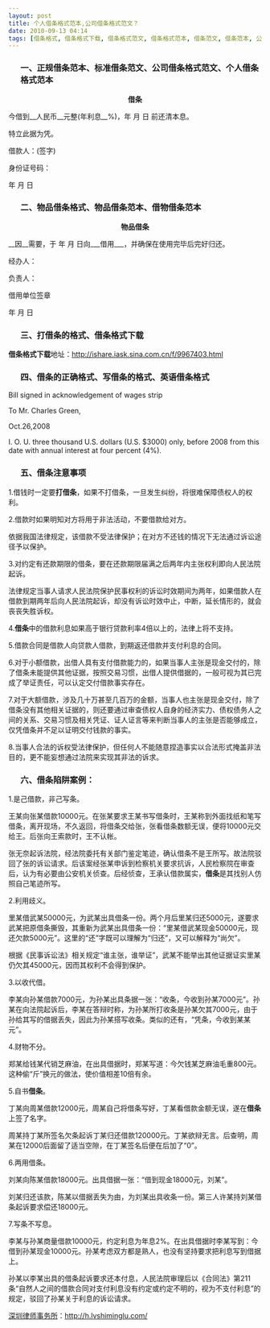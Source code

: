 ```yaml
---
layout: post
title: 个人借条格式范本,公司借条格式范文？
date: 2010-09-13 04:14
tags: [借条格式, 借条格式下载, 借条格式范文, 借条格式范本, 借条范文, 借条范本, 公司, 深圳经济纠纷律师, 物品借条格式, 英语借条格式, 范文, 规范的借条格式]
---
```

<ol>
<h3>一、正规借条范本、标准借条范文、公司借条格式范文、个人借条格式范本</h3>
</ol>
<p style="text-align: center;"><strong>借条</strong></p>
今借到__人民币__元整(年利息__%)，年 月 日 前还清本息。

特立此据为凭。

借款人：(签字)

身份证号码：

年 月 日
<ol>
<h3>二、物品借条格式、物品借条范本、借物借条范本</h3>
</ol>
<p style="text-align: center;"><strong>物品借条</strong></p>
__因__需要，于 年 月 日向___借用___，并确保在使用完毕后完好归还。

经办人：

负责人：

借用单位签章

年 月 日
<ol>
<h3>三、打借条的格式、借条格式下载</h3>
</ol>
<strong>借条格式下载</strong>地址：<a href="http://ishare.iask.sina.com.cn/f/9967403.html" target="_blank">http://ishare.iask.sina.com.cn/f/9967403.html</a>
<ol>
<h3>四、借条的正确格式、写借条的格式、英语借条格式</h3>
</ol>
Bill signed in acknowledgement of wages strip

To Mr. Charles Green,

Oct.26,2008

I. O. U. three thousand U.S. dollars (U.S. $3000) only, before 2008 from this date with annual interest at four percent (4%).
<ol>
<h3>五、借条注意事项</h3>
</ol>
1.借钱时一定要<strong>打借条</strong>，如果不打借条，一旦发生纠纷，将很难保障债权人的权利。

2.借款时如果明知对方将用于非法活动，不要借款给对方。

依据我国法律规定，该借款不受法律保护；在对方不还钱的情况下无法通过诉讼途径予以保护。

3.对约定有还款期限的借条，要在还款期限届满之后两年内主张权利即向人民法院起诉。

法律规定当事人请求人民法院保护民事权利的诉讼时效期间为两年，如果借款人在借款到期两年后向人民法院起诉，却没有诉讼时效中止，中断，延长情形的，就会丧丧失胜诉权。

4.<strong>借条</strong>中的借款利息如果高于银行贷款利率4倍以上的，法律上将不支持。

5.借款合同是借款人向贷款人借款，到期返还借款并支付利息的合同。

6.对于小额借款，出借人具有支付借款能力的，如果当事人主张是现金交付的，除了借条未能提供其他证据，按照交易习惯，出借人提供借据的，一般可视为其已完成了举证责任，可以认定交付借款事实存在。

7.对于大额借款，涉及几十万甚至几百万的金额，当事人也主张是现金交付，除了借条没有其他相关证据的，则还要通过审查债权人自身的经济实力、债权债务人之间的关系、交易习惯及相关凭证、证人证言等来判断当事人的主张是否能够成立，仅凭借条并不足以证明交付钱款的事实。

8.当事人合法的诉权受法律保护，但任何人不能随意捏造事实以合法形式掩盖非法目的，更不能妄想通过法院来实现其非法的诉求。
<ol>
<h3>六、借条陷阱案例：</h3>
</ol>
1.是己借款，非己写条。

王某向张某借款10000元。在张某要求王某书写借条时，王某称到外面找纸和笔写借条，离开现场，不久返回，将借条交给张，张看借条数额无误，便将10000元交给王。后张向王索款时，王不认帐。

张无奈起诉法院，经法院委托有关部门鉴定笔迹，确认借条不是王所写。故法院驳回了张的诉讼请求。后该案经张某申诉到检察机关要求抗诉，人民检察院在审查后，认为有必要由公安机关侦查。后经侦查，王承认借款属实，<strong>借条</strong>是其找别人仿照自己笔迹所写。

2.利用歧义。

里某借武某50000元，为武某出具借条一份。两个月后里某归还5000元，遂要求武某把原借条撕毁，其重新为武某出具借条一份：“里某借武某现金50000元，现还欠款5000元”。这里的“还”字既可以理解为“归还”，又可以解释为“尚欠”。

根据《民事诉讼法》相关规定“谁主张，谁举证”，武某不能举出其他证据证实里某仍欠其45000元，因而其权利不会得到保护。

3.以收代借。

李某向孙某借款7000元，为孙某出具条据一张：“收条，今收到孙某7000元”。孙某在向法院起诉后，李某在答辩时称，为孙某所打收条是孙某欠其7000元，由于孙给其写的借据丢失，因此为孙某搭写收条。类似的还有，“凭条，今收到某某元”。

4.财物不分。

郑某给钱某代销芝麻油，在出具借据时，郑某写道：今欠钱某芝麻油毛重800元。这种偷“斤”换元的做法，使价值相差10倍有余。

5.自书<strong>借条</strong>。

丁某向周某借款12000元，周某自己将借条写好，丁某看借款金额无误，遂在<strong>借条</strong>上签了名字。

周某持丁某所签名欠条起诉丁某归还借款120000元。丁某欲辩无言。后查明，周某在12000后面留了适当空隙，在丁某签名后便在后加了“0”。

6.两用借条。

刘某向陈某借款18000元。出具借据一张：“借到现金18000元，刘某”。

刘某归还该款，陈某以借据丢失为由，为刘某出具收条一份。第三人许某持刘某借条起诉要求偿还18000元。

7.写条不写息。

李某与孙某商量借款10000元，约定利息为年息2%。在出具借据时李某写到：今借到孙某现金10000元。孙某考虑双方都是熟人，也没有坚持要求把利息写到借据上。

孙某以李某出具的借条起诉要求还本付息，人民法院审理后以《合同法》第211条“自然人之间的借款合同对支付利息没有约定或约定不明的，视为不支付利息”的规定，驳回了孙某关于利息的诉讼请求。

<a href="http://h.lvshiminglu.com/">深圳律师事务所</a>：<a href="http://h.lvshiminglu.com/">http://h.lvshiminglu.com/</a>

